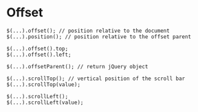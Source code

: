 # Offset

	$(...).offset(); // position relative to the document
	$(...).position(); // position relative to the offset parent
	
	$(...).offset().top;
	$(...).offset().left;
	
	$(...).offsetParent(); // return jQuery object
	
	$(...).scrollTop(); // vertical position of the scroll bar
	$(...).scrollTop(value);
	
	$(...).scrollLeft();
	$(...).scrollLeft(value);	
